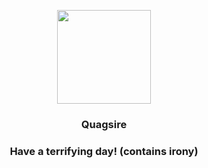 <p align="center">
    <img src="https://raw.githubusercontent.com/PokeAPI/sprites/master/sprites/pokemon/195.png" width="150" height="150">
</p>
<h3 align="center"> <b>Quagsire</b></h3>
<h3 align="center">Have a terrifying day! (contains irony)</h3>
